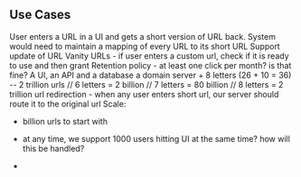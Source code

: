## Use Cases
User enters a URL in a UI and gets a short version of URL back. 
System would need to maintain a mapping of every URL to its short URL
Support update of URL
Vanity URLs -  if user enters a custom url, check if it is ready to use and then grant
Retention policy -  at least one click per month? is that fine?
A UI, an API and a database
a domain server + 8 letters (26 + 10 = 36)  -- 2 trillion urls  // 6 letters = 2 billion  // 7 letters = 80 billion // 8 letters = 2 trillion
url redirection -  when any user enters short url, our server should route it to the original url
Scale: 
 - billion urls to start with
 - at any time, we support 1000 users hitting UI at the same time? how will this be handled?

 - 


